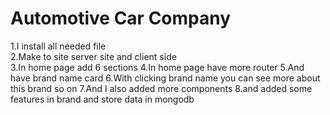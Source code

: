 # Automotive Car Company 

1.I install all needed file  
2.Make to site server site and client side  
3.In home page add 6 sections 
4.In home page have more router 
5.And have brand name card
6.With clicking brand name you can see more about this brand so on
7.And I also added more components
8.and added some features in brand and store data in mongodb 


